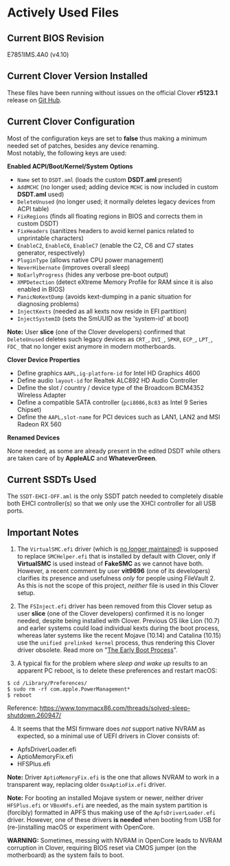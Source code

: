 # Actively Used Files

## Current BIOS Revision

E7851IMS.4A0 (v4.10)

## Current Clover Version Installed

These files have been running without issues on the official Clover **r5123.1** release on [Git Hub](https://github.com/CloverHackyColor/CloverBootloader/releases).

## Current Clover Configuration

Most of the configuration keys are set to **false** thus making a minimum needed set of patches, besides any device renaming.<br/>
Most notably, the following keys are used:

**Enabled ACPI/Boot/Kernel/System Options**
* `Name` set to `DSDT.aml` (loads the custom **DSDT.aml** present)
* `AddMCHC` (no longer used; adding device `MCHC` is now included in custom **DSDT.aml** used)
* `DeleteUnused` (no longer used; it normally deletes legacy devices from ACPI table)
* `FixRegions` (finds all floating regions in BIOS and corrects them in custom DSDT)
* `FixHeaders` (sanitizes headers to avoid kernel panics related to unprintable characters)
* `EnableC2`, `EnableC6`, `EnableC7` (enable the C2, C6 and C7 states generator, respectively)
* `PluginType` (allows native CPU power management)
* `NeverHibernate` (improves overall sleep)
* `NoEarlyProgress` (hides any verbose pre-boot output)
* `XMPDetection` (detect eXtreme Memory Profile for RAM since it is also enabled in BIOS)
* `PanicNoKextDump` (avoids kext-dumping in a panic situation for diagnosing problems)
* `InjectKexts` (needed as all kexts now reside in EFI partition)
* `InjectSystemID` (sets the SmUUID as the 'system-id' at boot)

**Note:** User **slice** (one of the Clover developers) confirmed that `DeleteUnused` deletes such legacy devices as
`CRT_`, `DVI_`, `SPKR`, `ECP_`, `LPT_`, `FDC_` that no longer exist anymore in modern motherboards.

**Clover Device Properties**
* Define graphics `AAPL,ig-platform-id` for Intel HD Graphics 4600
* Define audio `layout-id` for Realtek ALC892 HD Audio Controller
* Define the slot / country / device type of the Broadcom BCM4352 Wireless Adapter
* Define a compatible SATA controller (`pci8086,8c83` as Intel 9 Series Chipset)
* Define the `AAPL,slot-name` for PCI devices such as LAN1, LAN2 and MSI Radeon RX 560

**Renamed Devices**

None needed, as some are already present in the edited DSDT while others are taken care of by **AppleALC** and **WhateverGreen**.

## Current SSDTs Used

The `SSDT-EHCI-OFF.aml` is the only SSDT patch needed to completely disable both EHCI controller(s) so that we only use the XHCI controller for all USB ports.

## Important Notes

1. The `VirtualSMC.efi` driver (which is [no longer maintained](https://github.com/acidanthera/VirtualSMC/tree/master/EfiDriver)) is supposed to replace `SMCHelper.efi` that is installed by default with Clover, only if **VirtualSMC** is used instead of **FakeSMC** as we cannot have both. However, a recent comment by user **vit9696** (one of its developers) clarifies its presence and usefulness _only_ for people using FileVault 2. As this is not the scope of this project, _neither_ file is used in this Clover setup.

2. The `FSInject.efi` driver has been removed from this Clover setup as user **slice** (one of the Clover developers) confirmed it is no longer needed, despite being installed with Clover. Previous OS like Lion (10.7) and earler systems could load individual kexts during the boot process, whereas later systems like the recent Mojave (10.14) and Catalina (10.15) use the `unified prelinked kernel` process, thus rendering this Clover driver obsolete. Read more on "[The Early Boot Process](https://developer.apple.com/library/archive/documentation/Darwin/Conceptual/KernelProgramming/booting/booting.html)".

3. A typical fix for the problem where *sleep and wake up* results to an apparent PC reboot, is to delete these preferences and restart macOS:

```
$ cd /Library/Preferences/
$ sudo rm -rf com.apple.PowerManagement*
$ reboot
```

Reference: https://www.tonymacx86.com/threads/solved-sleep-shutdown.260947/

4. It seems that the MSI firmware does *not* support native NVRAM as expected, so a minimal use of UEFI drivers in Clover consists of:

* ApfsDriverLoader.efi
* AptioMemoryFix.efi
* HFSPlus.efi

**Note:** Driver `AptioMemoryFix.efi` is the one that allows NVRAM to work in a transparent way, replacing older `OsxAptioFix.efi` driver.

**Note:** For booting an installed Mojave system or newer, neither driver `HFSPlus.efi` or `VBoxHfs.efi` are needed, as the main system partition is (forcibly) formatted in APFS thus making use of the `ApfsDriverLoader.efi` driver. However, one of these drivers **is needed** when booting from USB for (re-)installing macOS or experiment with OpenCore.

**WARNING:** Sometimes, messing with NVRAM in OpenCore leads to NVRAM corruption in Clover, requiring BIOS reset via CMOS jumper (on the motherboard) as the system fails to boot.

